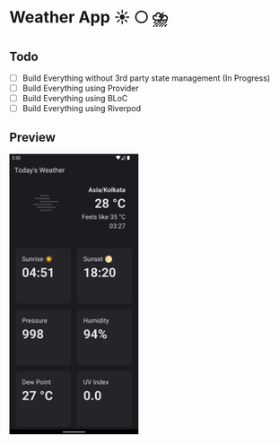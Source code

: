 # Weather App ☀️ 🌕 ⛈️

## Todo

- [ ] Build Everything without 3rd party state management (In Progress)
- [ ] Build Everything using Provider
- [ ] Build Everything using BLoC
- [ ] Build Everything using Riverpod

## Preview

<img src="docs/1.png" height="500px">
